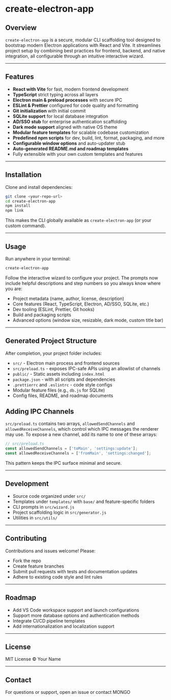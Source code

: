 # create-electron-app

## Overview

`create-electron-app` is a secure, modular CLI scaffolding tool designed to bootstrap modern Electron applications with React and Vite. It streamlines project setup by combining best practices for frontend, backend, and native integration, all configurable through an intuitive interactive wizard.

---

## Features

- **React with Vite** for fast, modern frontend development  
- **TypeScript** strict typing across all layers  
- **Electron main & preload processes** with secure IPC  
- **ESLint & Prettier** configured for code quality and formatting  
- **Git initialization** with initial commit  
- **SQLite support** for local database integration  
- **AD/SSO stub** for enterprise authentication scaffolding  
- **Dark mode support** aligned with native OS theme  
- **Modular feature templates** for scalable codebase customization  
- **Predefined npm scripts** for dev, build, lint, format, packaging, and more  
- **Configurable window options** and auto-updater stub  
- **Auto-generated README.md and roadmap templates**  
- Fully extensible with your own custom templates and features

---

## Installation

Clone and install dependencies:

```bash
git clone <your-repo-url>
cd create-electron-app
npm install
npm link
```

This makes the CLI globally available as `create-electron-app` (or your custom command).

---

## Usage

Run anywhere in your terminal:

```bash
create-electron-app
```

Follow the interactive wizard to configure your project. The prompts now include helpful descriptions and step numbers so you always know where you are:

* Project metadata (name, author, license, description)
* Core features (React, TypeScript, Electron, AD/SSO, SQLite, etc.)
* Dev tooling (ESLint, Prettier, Git hooks)
* Build and packaging scripts
* Advanced options (window size, resizable, dark mode, custom title bar)

---

## Generated Project Structure

After completion, your project folder includes:

* `src/` - Electron main process and frontend sources
* `src/preload.ts` - exposes IPC-safe APIs using an allowlist of channels
* `public/` - Static assets including `index.html`
* `package.json` - with all scripts and dependencies
* `.prettierrc` and `.eslintrc` - code style configs
* Modular feature files (e.g., `db.js` for SQLite)
* Config files, README, and roadmap documents

## Adding IPC Channels

`src/preload.ts` contains two arrays, `allowedSendChannels` and `allowedReceiveChannels`, which control which IPC messages the renderer may use. To expose a new channel, add its name to one of these arrays:

```ts
// src/preload.ts
const allowedSendChannels = ['toMain', 'settings:update'];
const allowedReceiveChannels = ['fromMain', 'settings:changed'];
```

This pattern keeps the IPC surface minimal and secure.

---

## Development

* Source code organized under `src/`
* Templates under `templates/` with `base/` and feature-specific folders
* CLI prompts in `src/wizard.js`
* Project scaffolding logic in `src/generator.js`
* Utilities in `src/utils/`

---

## Contributing

Contributions and issues welcome! Please:

* Fork the repo
* Create feature branches
* Submit pull requests with tests and documentation updates
* Adhere to existing code style and lint rules

---

## Roadmap

* Add VS Code workspace support and launch configurations
* Support more database options and authentication methods
* Integrate CI/CD pipeline templates
* Add internationalization and localization support

---

## License

MIT License © Your Name

---

## Contact

For questions or support, open an issue or contact MONGO
